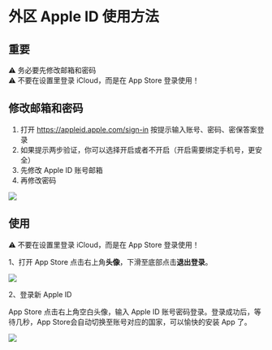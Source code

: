 # 外区 Apple ID 使用方法

## 重要
⚠️ 务必要先修改邮箱和密码\
⚠️ 不要在设置里登录 iCloud，而是在 App Store 登录使用！

## 修改邮箱和密码

1. 打开 <https://appleid.apple.com/sign-in> 按提示输入账号、密码、密保答案登录
2. 如果提示两步验证，你可以选择开启或者不开启（开启需要绑定手机号，更安全）
3. 先修改 Apple ID 账号邮箱
4. 再修改密码

![](https://i.imgur.com/oX6Uo8v.png)

## 使用

⚠️ 不要在设置里登录 iCloud，而是在 App Store 登录使用！

1、打开 App Store 点击右上角**头像**，下滑至底部点击**退出登录**。

![](https://i.imgur.com/yUU2nmv.jpg)

2、登录新 Apple ID

App Store 点击右上角空白头像，输入 Apple ID 账号密码登录。登录成功后，等待几秒，App Store会自动切换至账号对应的国家，可以愉快的安装 App 了。

![](https://i.imgur.com/7NNJM5f.jpg)

